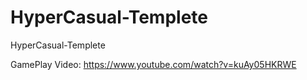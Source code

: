 # HyperCasual-Templete
 HyperCasual-Templete

GamePlay Video: https://www.youtube.com/watch?v=kuAy05HKRWE
